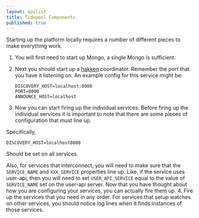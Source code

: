```yaml
---
layout: apilist
title: Tidepool Components
published: true
---
```


Starting up the platform locally requires a number of different pieces to make everything work.  

1. You will first need to start up Mongo, a single Mongo is sufficient.
2. Next you should start up a [hakken](http://tidepool-org.github.io/TidepoolComponents.html#hakken) coordinator.  Remember the port that you have it listening on.  An example config for this service might be:

    ```
    DISCOVERY_HOST=localhost:8000
    PORT=8000
    ANNOUNCE_HOST=localhost
    ```

3. Now you can start firing up the individual services.  Before firing up the individual services it is important to note that there are some pieces of configuration that must line up.

Specifically,

```
DISCOVERY_HOST=localhost8000
```

Should be set on all services.

Also, for services that interconnect, you will need to make sure that the `SERVICE_NAME` and `XXX_SERVICE` properties line up.  Like, if the service uses user-api, then you will need to set `USER_API_SERVICE` equal to the value of `SERVICE_NAME` set on the user-api server. Now that you have thought about how you are configuring your services, you can actually fire them up.
4. Fire up the services that you need in any order.  For services that setup watches on other services, you should notice log lines when it finds instances of those services.